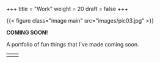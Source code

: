 +++
title = "Work"
weight = 20
draft = false
+++

{{< figure class="image main" src="images/pic03.jpg" >}}

**COMING SOON!**

A portfolio of fun things that I've made coming soon.

<table>
<tr><td class="icons"><a href="/#about"><i class="far fa-arrow-alt-circle-left fa-2x"></i></a></td><td class="icons"><a href="/#blog"><i class="far fa-arrow-alt-circle-right fa-2x"></i></a></td></tr>
</table>
